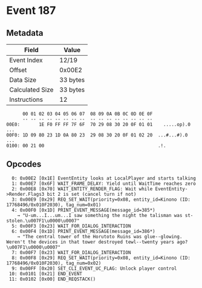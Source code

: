 # Event 187

## Metadata

| Field           | Value    |
|-----------------|----------|
| Event Index     | 12/19    |
| Offset          | 0x00E2   |
| Data Size       | 33 bytes |
| Calculated Size | 33 bytes |
| Instructions    | 12       |

```
      00 01 02 03 04 05 06 07  08 09 0A 0B 0C 0D 0E 0F
      -- -- -- -- -- -- -- --  -- -- -- -- -- -- -- --
00E0:       1E F0 FF FF 7F 6F  70 29 08 30 20 0F 01 01    .....op).0 ...
00F0: 1D 09 80 23 1D 0A 80 23  29 08 30 20 0F 01 02 20  ...#...#).0 ... 
0100: 00 21 00                                          .!.             
```

## Opcodes

```
  0: 0x00E2 [0x1E] EventEntity looks at LocalPlayer and starts talking
  1: 0x00E7 [0x6F] WAIT_FRAME_DELAY: Yield until WaitTime reaches zero
  2: 0x00E8 [0x70] WAIT_ENTITY_RENDER_FLAG: Wait while EventEntity->Render.Flags3 bit 2 is set (cancel turn if not)
  3: 0x00E9 [0x29] REQ_SET_WAIT(priority=0x08, entity_id=Kinono (ID: 17768496/0x010F2030), tag_num=0x01)
  4: 0x00F0 [0x1D] PRINT_EVENT_MESSAGE(message_id=385*)
    → "U-um...I...um...I saw something the night the talisman was st-stolen.\u007F1\u0000\u0007"
  5: 0x00F3 [0x23] WAIT_FOR_DIALOG_INTERACTION
  6: 0x00F4 [0x1D] PRINT_EVENT_MESSAGE(message_id=386*)
    → "The central tower of the Horutoto Ruins was glue--glowing. Weren't the devices in that tower destroyed tewl--twenty years ago?\u007F1\u0000\u0007"
  7: 0x00F7 [0x23] WAIT_FOR_DIALOG_INTERACTION
  8: 0x00F8 [0x29] REQ_SET_WAIT(priority=0x08, entity_id=Kinono (ID: 17768496/0x010F2030), tag_num=0x02)
  9: 0x00FF [0x20] SET_CLI_EVENT_UC_FLAG: Unlock player control
 10: 0x0101 [0x21] END_EVENT
 11: 0x0102 [0x00] END_REQSTACK()
```
